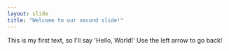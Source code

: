 ```yaml
---
layout: slide
title: "Welcome to our second slide!"
---
```

This is my first text, so I'll say 'Hello, World!'
Use the left arrow to go back!
